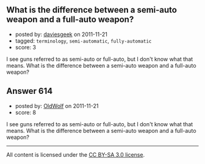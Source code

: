## What is the difference between a semi-auto weapon and a full-auto weapon?

- posted by: [daviesgeek](https://stackexchange.com/users/-1/262-daviesgeek) on 2011-11-21
- tagged: `terminology`, `semi-automatic`, `fully-automatic`
- score: 3

I see guns referred to as semi-auto or full-auto, but I don't know what that means. What is the difference between a semi-auto weapon and a full-auto weapon?


## Answer 614

- posted by: [OldWolf](https://stackexchange.com/users/-1/111-oldwolf) on 2011-11-21
- score: 8

I see guns referred to as semi-auto or full-auto, but I don't know what that means. What is the difference between a semi-auto weapon and a full-auto weapon?



---

All content is licensed under the [CC BY-SA 3.0 license](https://creativecommons.org/licenses/by-sa/3.0/).
